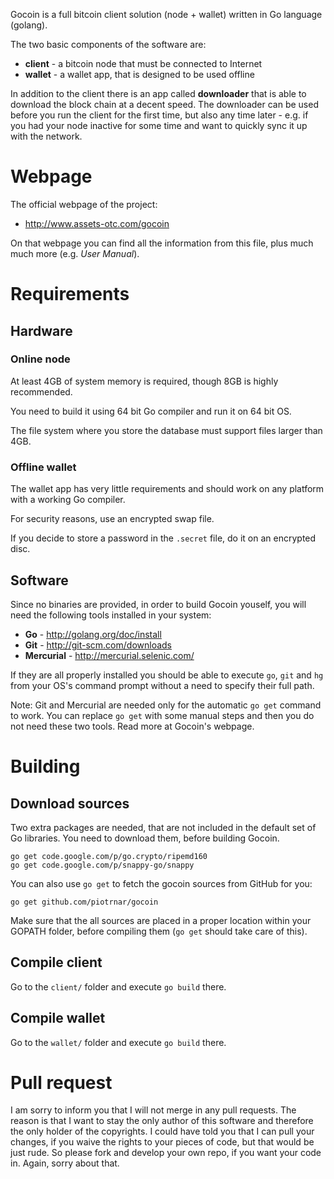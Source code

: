 Gocoin is a full bitcoin client solution (node + wallet) written in Go language (golang).

The two basic components of the software are:

* **client** - a bitcoin node that must be connected to Internet
* **wallet** - a wallet app, that is designed to be used offline

In addition to the client there is an app called **downloader** that is able to download
the block chain at a decent speed.
The downloader can be used before you run the client for the first time, but also any time later -
e.g. if you had your node inactive for some time and want to quickly sync it up with the network.


# Webpage
The official webpage of the project:

* http://www.assets-otc.com/gocoin

On that webpage you can find all the information from this file, plus much much more (e.g. *User Manual*).



# Requirements

## Hardware

### Online node
At least 4GB of system memory is required, though 8GB is highly recommended.

You need to build it using 64 bit Go compiler and run it on 64 bit OS.

The file system where you store the database must support files larger than 4GB.

### Offline wallet
The wallet app has very little requirements and should work on any platform with a working Go compiler.

For security reasons, use an encrypted swap file.

If you decide to store a password in the `.secret` file, do it on an encrypted disc.

## Software
Since no binaries are provided, in order to build Gocoin youself, you will need the following tools installed in your system:

* **Go** - http://golang.org/doc/install
* **Git** - http://git-scm.com/downloads
* **Mercurial** - http://mercurial.selenic.com/

If they are all properly installed you should be able to execute `go`, `git` and `hg` from your OS's command prompt without a need to specify their full path.

Note: Git and Mercurial are needed only for the automatic `go get` command to work. You can replace `go get` with some manual steps and then you do  not need these two tools. Read more at Gocoin's webpage.


# Building

## Download sources
Two extra  packages are needed, that are not included in the default set of Go libraries.
You need to download them, before building Gocoin.

	go get code.google.com/p/go.crypto/ripemd160
	go get code.google.com/p/snappy-go/snappy

You can also use `go get` to fetch the gocoin sources from GitHub for you:

	go get github.com/piotrnar/gocoin

Make sure that the all sources are placed in a proper location within your GOPATH folder, before compiling them (`go get` should take care of this).

## Compile client
Go to the `client/` folder and execute `go build` there.

## Compile wallet
Go to the `wallet/` folder and execute `go build` there.


# Pull request
I am sorry to inform you that I will not merge in any pull requests.
The reason is that I want to stay the only author of this software and therefore the only holder of the copyrights.
I could have told you that I can pull your changes, if you waive the rights to your pieces of code, but that would be just rude.
So please fork and develop your own repo, if you want your code in.
Again, sorry about that.